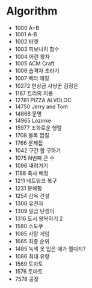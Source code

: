 # Algorithm

- 1000 A+B
- 1001 A-B
- 1002 터렛
- 1003 피보나치 함수
- 1004 어린 왕자
- 1005 ACM Craft
- 1006 습격자 초라기
- 1007 벡터 매칭
- 10272 현상금 사냥꾼 김정은
- 1167 트리의 지름
- 12781 PIZZA ALVOLOC
- 14750 Jerry and Tom
- 14868 문명
- 14965 Lozinke
- 15977 조화로운 행렬
- 1708 볼록 껍질
- 1766 문제집
- 1042 구간 합 구하기
- 1075 N번째 큰 수
- 1096 내려가기
- 1188 축사 배정
- 1211 네트워크 복구
- 1231 분해합
- 1254 감옥 건설
- 1306 유전자
- 1309 일곱 난쟁이
- 1316 도시 왕복하기 2
- 1580 스도쿠
- 1085 사탕 게임
- 1665 최종 순위
- 1485 녹색 옷 입은 애가 젤다지?
- 1086 최대 유량
- 1569 토마토
- 1576 토마토
- 7578 공장
